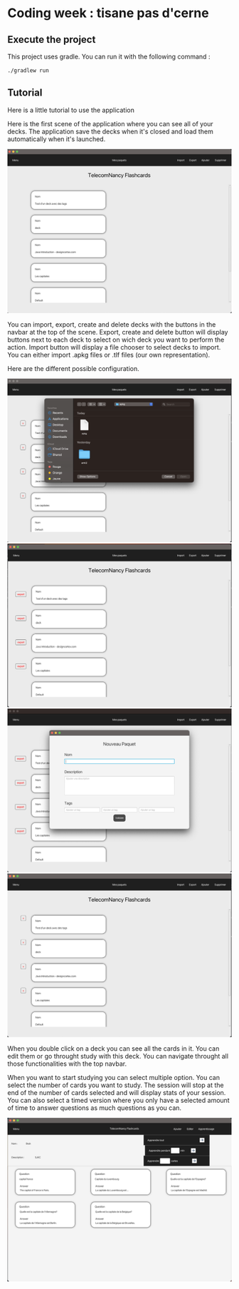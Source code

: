 # Coding week : tisane pas d'cerne

## Execute the project

This project uses gradle. You can run it with the following command :

``` bash
./gradlew run
```

## Tutorial

Here is a little tutorial to use the application

Here is the first scene of the application where you can see all of your decks. The application save the decks when it's closed and load them automatically when it's launched.

![preview](./assets/images/preview.png)

You can import, export, create and delete decks with the buttons in the navbar at the top of the scene. Export, create and delete button will display buttons next to each deck to select on wich deck you want to perform the action. Import button will display a file chooser to select decks to import. You can either import .apkg files or .tlf files (our own representation).

Here are the different possible configuration.

![preview](./assets/images/import.png) ![preview](./assets/images/export.png)
![preview](./assets/images/add.png)
![preview](./assets/images/delete.png)

When you double click on a deck you can see all the cards in it. You can edit them or go throught study with this deck. You can navigate throught all those functionalities with the top navbar.

When you want to start studying you can select multiple option. You can select the number of cards you want to study. The session will stop at the end of the number of cards selected and will display stats of your session. You can also select a timed version where you only have a selected amount of time to answer questions as much questions as you can.

![preview](./assets/images/startSession.png)
